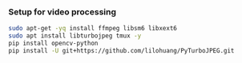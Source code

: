 ### Setup for video processing

```bash
sudo apt-get -yq install ffmpeg libsm6 libxext6 
sudo apt install libturbojpeg tmux -y
pip install opencv-python
pip install -U git+https://github.com/lilohuang/PyTurboJPEG.git
```